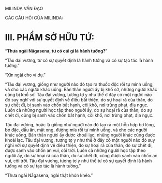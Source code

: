 MILINDA VẤN ĐẠO

CÁC CÂU HỎI CỦA MILINDA:

# III. PHẨM SỞ HỮU TỨ:

“**Thưa ngài Nāgasena, tư có cái gì là hành tướng?**”

“Tâu đại vương, tư có sự quyết định là hành tướng và có sự tạo tác là hành tướng.”

“Xin ngài cho ví dụ.”

“Tâu đại vương, giống như người nào đó tạo ra thuốc độc rồi tự mình uống, và cho các người khác uống. Bản thân người ấy bị khổ sở, những người khác cũng bị khổ sở. Tâu đại vương, tương tợ y như thế ở đây có một người nào đó suy nghĩ với sự quyết định về điều bất thiện, do sự hoại rã của thân, do sự chết đi, bị sanh vào chốn bất hạnh, cõi khổ, nơi trừng phạt, địa ngục. Luôn cả những người học tập theo người ấy, do sự hoại rã của thân, do sự chết đi, cũng bị sanh vào chốn bất hạnh, cõi khổ, nơi trừng phạt, địa ngục.

Tâu đại vương, hoặc là giống như người nào đó tạo ra một hỗn hợp bơ lỏng, bơ đặc, dầu ăn, mật ong, đường mía rồi tự mình uống, và cho các người khác uống. Bản thân người ấy được khoái lạc, những người khác cũng được khoái lạc. Tâu đại vương, tương tợ y như thế ở đây có một người nào đó suy nghĩ với sự quyết định về điều thiện, do sự hoại rã của thân, do sự chết đi, được sanh vào chốn an vui, cõi trời. Luôn cả những người học tập theo người ấy, do sự hoại rã của thân, do sự chết đi, cũng được sanh vào chốn an vui, cõi trời. Tâu đại vương, tương tợ y như thế tư có sự quyết định là hành tướng và có sự tạo tác là hành tướng.”

“Thưa ngài Nāgasena, ngài thật khôn khéo.”
